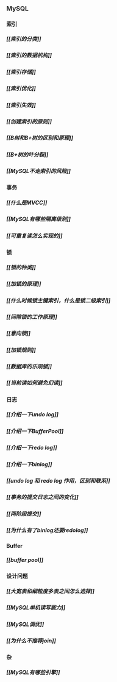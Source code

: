### MySQL
#### 索引
##### [[索引的分类]]
##### [[索引的数据机构]]
##### [[索引存储]]
##### [[索引优化]]
##### [[索引失效]]
##### [[创建索引的原则]]
##### [[B树和B+树的区别和原理]]
##### [[B+树的叶分裂]]
##### [[MySQL不走索引的风险]]
#### 事务
##### [[什么是MVCC]]
##### [[MySQL有哪些隔离级别]]
##### [[可重复读怎么实现的]]
#### 锁
##### [[锁的种类]]
##### [[加锁的原理]]
##### [[什么时候锁主键索引，什么是锁二级索引]]
##### [[间隙锁的工作原理]]
##### [[意向锁]]
##### [[加锁规则]]
##### [[数据库的乐观锁]]
##### [[当前读如何避免幻读]]
#### 日志
##### [[介绍一下undo log]]
##### [[介绍一下BufferPool]]
##### [[介绍一下redo log]]
##### [[介绍一下binlog]]
##### [[undo log 和 redo log 作用，区别和联系]]
##### [[事务的提交日志之间的变化]]
##### [[两阶段提交]]
##### [[为什么有了binlog还要redolog]]
#### Buffer
##### [[buffer pool]]
#### 设计问题
##### [[大宽表和细粒度多表之间怎么选择]]
##### [[MySQL单机读写能力]]
##### [[MySQL调优]]
##### [[为什么不推荐join]]
#### 杂
##### [[MySQL有哪些引擎]]